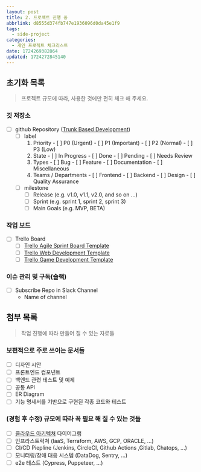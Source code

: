 ```yaml
---
layout: post
title: 2. 프로젝트 진행 중
abbrlink: d8555d374fb747e1936096d0da45e1f9
tags:
  - side-project
categories:
  - 개인 프로젝트 체크리스트
date: 1724269382864
updated: 1724272845140
---
```


## 초기화 목록

> 프로젝트 규모에 따라, 사용한 것에만 편히 체크 해 주세요.

### 깃 저장소

- [ ] github Repository ([Trunk Based Development](https://trunkbaseddevelopment.com/))
  - [ ] label
    1. Priority
       \- \[ ] P0 (Urgent)
       \- \[ ] P1 (Important)
       \- \[ ] P2 (Normal)
       \- \[ ] P3 (Low)
    2. State
       \- \[ ] In Progress
       \- \[ ] Done
       \- \[ ] Pending
       \- \[ ] Needs Review
    3. Types
       \- \[ ] Bug
       \- \[ ] Feature
       \- \[ ] Documentation
       \- \[ ] Miscellaneous
    4. Teams / Departments
       \- \[ ] Frontend
       \- \[ ] Backend
       \- \[ ] Design
       \- \[ ] Quality Assurance
  - [ ] milestone
    - [ ] Release (e.g. v1.0, v1.1, v2.0, and so on ...)
    - [ ] Sprint (e.g. sprint 1, sprint 2, sprint 3)
    - [ ] Main Goals (e.g. MVP, BETA)

### 작업 보드

- [ ] Trello Board
  - [ ] [Trello Agile Sprint Board Template](https://trello.com/templates/engineering/trello-agile-sprint-board-template-ZqN99gGN)
  - [ ] [Trello Web Development Template](https://trello.com/templates/engineering/web-development-SgP1106r)
  - [ ] [Trello Game Development Template](https://trello.com/templates/engineering/game-development-4dy5IBK1)

### 이슈 관리 및 구독(슬랙)

- [ ] Subscribe Repo in Slack Channel
  - Name of channel

## 첨부 목록

> 작업 진행에 따라 만들어 질 수 있는 자료들

### 보편적으로 주로 쓰이는 문서들

- [ ] 디자인 시안
- [ ] 프론트엔드 컴포넌트
- [ ] 백엔드 관련 테스트 및 예제
- [ ] 공통 API
- [ ] ER Diagram
- [ ] 기능 명세서를 기반으로 구현된 각종 코드와 테스트

### (경험 후 수정) 규모에 따라 꼭 필요 해 질 수 있는 것들

- [ ] [클라우드 아키텍쳐](https://www.brainboard.co/) 다이어그램
- [ ] 인프라스트럭쳐 (IaaS, Terraform, AWS, GCP, ORACLE, ...)
- [ ] CI/CD Piepline (Jenkins, CircleCI, Github Actions ,Gitlab, Chatops, ...)
- [ ] 모니터링/장애 대응 시스템 (DataDog, Sentry, ...)
- [ ] e2e 테스트 (Cypress, Puppeteer, ...)
